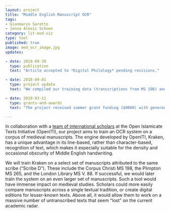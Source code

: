 ```yaml
---
layout: project
title: "Middle English Manuscript OCR"
tags:
- Gianmarco Saretto
- Jenna Alexis Schoen
category: lit-mod-viz
type: tool
published: true
image: med_ocr_image.jpg
updates:

- date: 2019-09-30
  type: publication
  text: "Article accepted to *Digital Philology* pending revisions."

- date: 2018-09-01
  type: project update
  text: "We compiled our training data (transcriptions from MS 198) and trained the OCR system *Kraken.* We then compiled ground-truth testing data and OCR'd different pages from MS 198 and four more manuscripts. The machine showed an accuracy rate of 90% on the training data, 85% on MS 198, and between 80% and 20% on the four other manuscripts (results varied greatly depending on the script, the layout, and the scribe)."

- date: 2018-03-11
  type: grants-and-awards
  text: "The project received summer grant funding ($9000) with generous support from the Data Science Institute Scholars Program and the Data, Media, & Society Center."

---
```


In collaboration with a [team of international scholars][1] at the Open
Islamicate Texts Initiative (OpenITI), our project aims to train an OCR system
on a corpus of medieval manuscripts. The engine developed by OpenITI, Kraken,
has a unique advantage in its line-based, rather than character-based,
recognition of text, which makes it especially suitable for the density and
occasional obscurity of Middle English handwriting.

We will train Kraken on a select set of manuscripts attributed to the same
scribe (“Scribe D”). These include the Corpus Christi MS 198, the Plimpton MS
265, and the London Library MS V. 88.  If successful, we would later train the
system on an even larger set of manuscripts. Such a tool would have immense
impact on medieval studies.  Scholars could more easily compare manuscripts
across a single textual tradition, or create digital editions for lesser-known
texts. Above all, it would allow them to work on a massive number of
untranscribed texts that seem “lost” on the current academic radar.

[1]: https://arxiv.org/pdf/1703.09550.pdf
